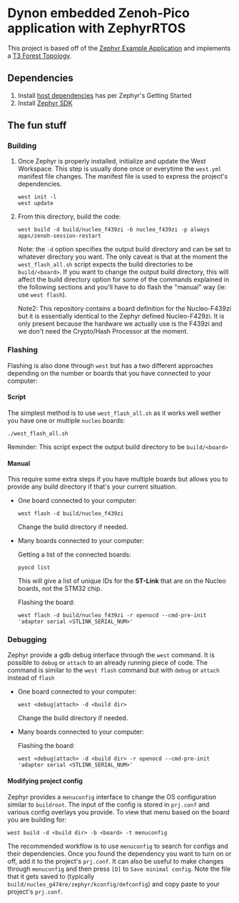 # Dynon embedded Zenoh-Pico application with ZephyrRTOS

This project is based off of the [Zephyr Example Application][example_app] and implements a
[T3 Forest Topology][t3_topology].

[example_app]: https://github.com/zephyrproject-rtos/example-application
[t3_topology]: https://docs.zephyrproject.org/latest/develop/west/workspaces.html#t3-forest-topology

## Dependencies

1. Install [host dependencies](https://docs.zephyrproject.org/latest/develop/getting_started/index.html#install-dependencies) has per Zephyr's Getting Started
2. Install [Zephyr SDK](https://docs.zephyrproject.org/latest/develop/getting_started/index.html#install-zephyr-sdk)

## The fun stuff

### Building

1. Once Zephyr is properly installed, initialize and update the West Workspace. This step is usually
   done once or everytime the `west.yml` manifest file changes. The manifest file is used to express
   the project's dependencies.

    ```shell
    west init -l
    west update
    ```

2. From this directory, build the code:

    ```shell
    west build -d build/nucleo_f439zi -b nucleo_f439zi -p always apps/zenoh-session-restart
    ```

    Note: the `-d` option specifies the output build directory and can be set to whatever directory
    you want. The only caveat is that at the moment the `west_flash_all.sh` script expects the build
    directories to be `build/<board>`. If you want to change the output build directory, this will
    affect the build directory option for some of the commands explained in the following sections
    and you'll have to do flash the "manual" way (ie: use `west flash`).

    Note2: This repository contains a board definition for the Nucleo-F439zi but it is essentially
    identical to the Zephyr defined Nucleo-F429zi. It is only present because the hardware we
    actually use is the F439zi and we don't need the Crypto/Hash Processor at the moment.

### Flashing

Flashing is also done through `west` but has a two different approaches depending on the number
or boards that you have connected to your computer:

#### Script

The simplest method is to use `west_flash_all.sh` as it works well wether you have one or multiple
`nucleo` boards:

```shell
./west_flash_all.sh
```

Reminder: This script expect the output build directory to be `build/<board>`

#### Manual

This require some extra steps if you have multiple boards but allows you to provide any build
directory if that's your current situation.

- One board connected to your computer:

    ```shell
    west flash -d build/nucleo_f439zi
    ```

    Change the build directory if needed.

- Many boards connected to your computer:

    Getting a list of the connected boards:

    ```shell
    pyocd list
    ```

    This will give a list of unique IDs for the **ST-Link** that are on the Nucleo boards, not the STM32
    chip.

    Flashing the board:

    ```shell
    west flash -d build/nucleo_f439zi -r openocd --cmd-pre-init 'adapter serial <STLINK_SERIAL_NUM>'
    ```

### Debugging

Zephyr provide a gdb debug interface through the `west` command. It is possible to `debug` or `attach`
to an already running piece of code. The command is similar to the `west flash` command but with
`debug` or `attach` instead of `flash`

- One board connected to your computer:

    ```shell
    west <debug|attach> -d <build dir>
    ```

    Change the build directory if needed.

- Many boards connected to your computer:

    Flashing the board:

    ```shell
    west <debug|attach> -d <build dir> -r openocd --cmd-pre-init 'adapter serial <STLINK_SERIAL_NUM>'
    ```

#### Modifying project config

Zephyr provides a `menuconfig` interface to change the OS configuration similar to `buildroot`.
The input of the config is stored in `prj.conf` and various config overlays you provide. To view
that menu based on the board you are building for:

```shell
west build -d <build dir> -b <board> -t menuconfig
```

The recommended workflow is to use `menuconfig` to search for configs and their dependencies. Once
you found the dependency you want to turn on or off, add it to the project's `prj.conf`. It can also
be useful to make changes through `menuconfig` and then press `[D]` to `Save minimal config`. Note
the file that it gets saved to (typically `build/nucleo_g474re/zephyr/kconfig/defconfig`) and copy
paste to your project's `prj.conf`.
